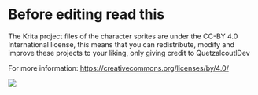 # Before editing read this

The Krita project files of the character sprites are under the CC-BY 4.0 International license, this means that you can redistribute, modify and improve these projects to your liking, only giving credit to QuetzalcoutlDev

For more information: https://creativecommons.org/licenses/by/4.0/

![](https://mirrors.creativecommons.org/presskit/buttons/88x31/png/by.png)